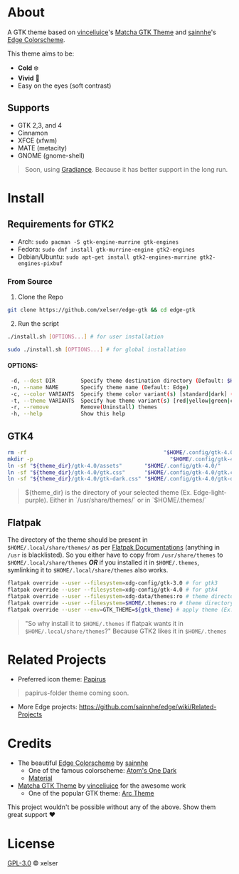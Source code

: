 # About
A GTK theme based on [vinceliuice](https://github.com/vinceliuice)'s [Matcha GTK Theme](https://github.com/vinceliuice/Matcha-gtk-theme) and [sainnhe](https://github.com/sainnhe)'s [Edge Colorscheme](https://github.com/sainnhe/edge). 

This theme aims to be:
- **Cold** ❄️ 
- **Vivid** 🎨
- Easy on the eyes (soft contrast)
## Supports
- GTK 2,3, and 4 
- Cinnamon
- XFCE (xfwm)
- MATE (metacity)
- GNOME (gnome-shell)
> Soon, using [Gradiance](https://github.com/GradienceTeam/Gradience).
> Because it has better support in the long run.
# Install
## Requirements for GTK2
- Arch: `sudo pacman -S gtk-engine-murrine gtk-engines`
- Fedora: `sudo dnf install gtk-murrine-engine gtk2-engines`
- Debian/Ubuntu: `sudo apt-get install gtk2-engines-murrine gtk2-engines-pixbuf`
### From Source
1. Clone the Repo
```sh
git clone https://github.com/xelser/edge-gtk && cd edge-gtk
```
2. Run the script
```sh
./install.sh [OPTIONS...] # for user installation
```
```sh
sudo ./install.sh [OPTIONS...] # for global installation
```
#### OPTIONS:

```sh
 -d, --dest DIR        Specify theme destination directory (Default: $HOME/.themes)
 -n, --name NAME       Specify theme name (Default: Edge)
 -c, --color VARIANTS  Specify theme color variant(s) [standard|dark] (Default: All variants)
 -t, --theme VARIANTS  Specify hue theme variant(s) [red|yellow|green|cyan|blue|purple] (Default: All variants)
 -r, --remove          Remove(Uninstall) themes
 -h, --help            Show this help
```

## GTK4
```sh
rm -rf 				                             "$HOME/.config/gtk-4.0/{assets,gtk.css,gtk-dark.css}"
mkdir -p 				                           "$HOME/.config/gtk-4.0"
ln -sf "${theme_dir}/gtk-4.0/assets"       "$HOME/.config/gtk-4.0/"
ln -sf "${theme_dir}/gtk-4.0/gtk.css"      "$HOME/.config/gtk-4.0/gtk.css"
ln -sf "${theme_dir}/gtk-4.0/gtk-dark.css" "$HOME/.config/gtk-4.0/gtk-dark.css"
```
> ${theme_dir} is the directory of your selected theme (Ex. Edge-light-purple). Either in `/usr/share/themes/` or in `$HOME/.themes/`

## Flatpak
The directory of the theme should be present in `$HOME/.local/share/themes/` as per [Flatpak Documentations](https://docs.flatpak.org/en/latest/desktop-integration.html) (anything in `/usr` is blacklisted). So you either have to copy from `/usr/share/themes` to `$HOME/.local/share/themes` ***OR*** if you installed it in `$HOME/.themes`, symlinking it to `$HOME/.local/share/themes` also works.
```sh
flatpak override --user --filesystem=xdg-config/gtk-3.0 # for gtk3
flatpak override --user --filesystem=xdg-config/gtk-4.0 # for gtk4
flatpak override --user --filesystem=xdg-data/themes:ro # theme directory
flatpak override --user --filesystem=$HOME/.themes:ro # theme directory
flatpak override --user --env=GTK_THEME=${gtk_theme} # apply theme (Ex. Edge-light-purple)
```
> "So why install it to `$HOME/.themes` if flatpak wants it in `$HOME/.local/share/themes`?" Because GTK2 likes it in `$HOME/.themes`

# Related Projects
- Preferred icon theme: [Papirus](https://github.com/PapirusDevelopmentTeam/papirus-icon-theme)
> papirus-folder theme coming soon.
- More Edge projects: https://github.com/sainnhe/edge/wiki/Related-Projects
# Credits
- The beautiful [Edge Colorscheme](https://github.com/sainnhe/edge) by [sainnhe](https://github.com/sainnhe)
  - One of the famous colorscheme: [Atom's One Dark](https://github.com/atom/atom/tree/master/packages/one-dark-syntax)
  - [Material](https://github.com/material-theme/vsc-material-theme)
- [Matcha GTK Theme](https://github.com/vinceliuice/Matcha-gtk-theme) by [vinceliuice](https://github.com/vinceliuice) for the awesome work
  - One of the popular GTK theme: [Arc Theme](https://github.com/horst3180/Arc-theme)

This project wouldn't be possible without any of the above. Show them great support :heart:
# License
[GPL-3.0](./LICENSE) © xelser
